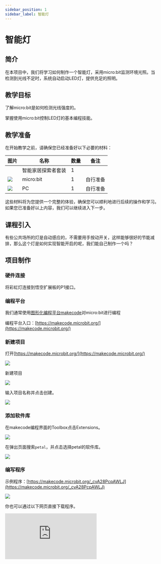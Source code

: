 ```yaml
---
sidebar_position: 1
sidebar_label: 智能灯
---
```


# 智能灯

## 简介

在本项目中，我们将学习如何制作一个智能灯，采用micro:bit监测环境光照。当检测到光线不足时，系统自动启动LED灯，提供充足的照明。

<!-- 首图 -->

## 教学目标

了解micro:bit是如何检测光线强度的。

掌握使用micro:bit控制LED灯的基本编程技能。

## 教学准备

在开始教学之前，请确保您已经准备好以下必要的材料：

| **图片** | **名称** | **数量** | **备注** |
| --- | --- | --- | --- |
| <!-- 套装产品图 -->| 智能家居探索者套装 | 1 |  |
| ![](https://wiki-media-ef.oss-cn-hongkong.aliyuncs.com/docs/microbit/interesting-case/cutebot-fun-football-game-kit/cases-libraries/images/microbit.png) | micro:bit | 1 | 自行准备 |
| ![](https://wiki-media-ef.oss-cn-hongkong.aliyuncs.com/docs/microbit/interesting-case/cutebot-fun-football-game-kit/cases-libraries/images/pc.png) | PC | 1 | 自行准备 |

这些材料将为您提供一个完整的体验，确保您可以顺利地进行后续的操作和学习。如果您已准备好以上内容，我们可以继续进入下一步。

## 课程引入

有些公共场所的灯是自动感应的，不需要用手按动开关，这样能够很好的节能减排，那么这个灯是如何实现智能开启的呢，我们能自己制作一个吗？

## 项目制作

### 硬件连接

将彩虹灯连接到悟空扩展板的P1接口。

<!-- 连线图 -->

### 编程平台

我们通常使用[图形化编程平台makecode](https://makecode.microbit.org/)对micro:bit进行编程

编程平台入口：[https://makecode.microbit.org/](https://makecode.microbit.org/)

### 新建项目

打开[https://makecode.microbit.org/](https://makecode.microbit.org/)

![](https://wiki-media-ef.oss-cn-hongkong.aliyuncs.com/docs/microbit/interesting-case/cutebot-fun-football-game-kit/cases-libraries/images/makecode.png)

新建项目

![](https://wiki-media-ef.oss-cn-hongkong.aliyuncs.com/docs/microbit/interesting-case/cutebot-fun-football-game-kit/cases-libraries/images/makecode-new-project-01.png)

输入项目名称并点击创建。

![](https://wiki-media-ef.oss-cn-hongkong.aliyuncs.com/docs/microbit/interesting-case/cutebot-fun-football-game-kit/cases-libraries/images/makecode-new-project-02.png)

### 添加软件库

在makecode编程界面的Toolbox点击Extensions。

![](https://wiki-media-ef.oss-cn-hongkong.aliyuncs.com/docs/microbit/interesting-case/classroom-science-pack/images/classroom-science-pack-add-extensions-02.png)

在弹出页面搜索`petal`，并点击选择petal的软件库。


![](https://wiki-media-ef.oss-cn-hongkong.aliyuncs.com/docs/microbit/interesting-case/classroom-science-pack/images/classroom-science-pack-add-extensions-03.png)


### 编写程序

示例程序：[https://makecode.microbit.org/_cvA28PcpAWLJ](https://makecode.microbit.org/_cvA28PcpAWLJ)

![](https://wiki-media-ef.oss-cn-hongkong.aliyuncs.com/docs/microbit/wisdom-life/microbit-smart-life-kit/images/case-01-03.png)

你也可以通过以下网页直接下载程序。

<div
    style={{
        position: 'relative',
        paddingBottom: '60%',
        overflow: 'hidden',
    }}
>
    <iframe
        src="https://makecode.microbit.org/_cvA28PcpAWLJ"
        frameborder="0"
        sandbox="allow-popups allow-forms allow-scripts allow-same-origin"
        style={{
            position: 'absolute',
            width: '100%',
            height: '100%',
        }}
    />
</div>




### 如何将程序下载到micro:bit？

使用USB线连接PC和micro:bit V2。

![](https://wiki-media-ef.oss-cn-hongkong.aliyuncs.com/docs/microbit/interesting-case/microbit-smart-climate-kit/cases-libraries/images/connect-microbit.gif)

连接成功后，电脑上会识别出一个名为`MICROBIT`的盘符。

![](https://wiki-media-ef.oss-cn-hongkong.aliyuncs.com/docs/microbit/interesting-case/microbit-smart-climate-kit/cases-libraries/images/microbit-drive.png)

点击左下角的![](https://wiki-media-ef.oss-cn-hongkong.aliyuncs.com/docs/microbit/interesting-case/microbit-smart-climate-kit/cases-libraries/images/download-01.png)，选择`Connect Device`。

![](https://wiki-media-ef.oss-cn-hongkong.aliyuncs.com/docs/microbit/interesting-case/microbit-smart-climate-kit/cases-libraries/images/download-02.png)

点击![](https://wiki-media-ef.oss-cn-hongkong.aliyuncs.com/docs/microbit/interesting-case/microbit-smart-climate-kit/cases-libraries/images/download-03.png)。

![](https://wiki-media-ef.oss-cn-hongkong.aliyuncs.com/docs/microbit/interesting-case/microbit-smart-climate-kit/cases-libraries/images/download-04.png)

点击![](https://wiki-media-ef.oss-cn-hongkong.aliyuncs.com/docs/microbit/interesting-case/microbit-smart-climate-kit/cases-libraries/images/download-05.png)。

![](https://wiki-media-ef.oss-cn-hongkong.aliyuncs.com/docs/microbit/interesting-case/microbit-smart-climate-kit/cases-libraries/images/download-06.png)


在弹出窗口选择`BBC micro:bit CMSIS-DAP`，然后选择连接，至此，我们的micro:bit就已经连接成功。

![](https://wiki-media-ef.oss-cn-hongkong.aliyuncs.com/docs/microbit/interesting-case/microbit-smart-climate-kit/cases-libraries/images/download-07.png)

点击下载程序。

![](https://wiki-media-ef.oss-cn-hongkong.aliyuncs.com/docs/microbit/interesting-case/microbit-smart-climate-kit/cases-libraries/images/download-08.png)


### 结果

开机后，智能灯根据环境光强度自动点亮或者熄灭彩虹灯。

![](https://wiki-media-ef.oss-cn-hongkong.aliyuncs.com/i18n/en/docusaurus-plugin-content-docs/current/microbit/wisdom-life/microbit-smart-life-kit/1.gif)

## 扩展知识

**智能光控灯在生活中的应用**

智能光控灯在生活中的应用非常广泛，它们通过智能化的控制提高了照明系统的便利性、节能性和舒适度。以下是一些具体的应用场景：

家庭自动化：在家庭环境中，智能光控灯可以根据居民的日常生活习惯自动调节亮度和色温，比如在晚上自动降低亮度以营造舒适的睡眠环境，或者在早晨模拟日出逐渐亮起，帮助人们更自然地醒来。

节能照明：智能光控灯能够根据环境光线的变化自动开关，例如在自然光线充足时减少或关闭人工照明，从而节省能源。

安全照明：在安全监控领域，智能光控灯可以在检测到异常活动时自动亮起，起到警示和威慑作用。

商业照明：商场、超市和办公楼等商业环境中，智能光控灯可以根据人流量和时间自动调节照明，既节能又能满足不同场景的照明需求。

公共照明：在街道、公园和广场等公共区域，智能光控灯可以根据季节、天气和时间自动调整亮度，保证照明的均匀性和安全性。

教育照明：在学校和图书馆等教育场所，智能光控灯可以提供适宜的光线，减少眼睛疲劳，提高学习效率。

医疗照明：在医院和诊所，智能光控灯可以根据不同的医疗活动和病人需求提供适当的照明，比如在手术室提供无影灯效果。

酒店照明：酒店房间可以通过智能光控灯提供多种照明模式，如阅读模式、放松模式等，以提升住客的舒适度和满意度。

智能窗帘系统：与智能窗帘系统结合，智能光控灯可以根据窗帘的开合自动调节亮度，确保室内光线的适宜。

紧急照明：在紧急情况下，如火灾或地震，智能光控灯可以自动切换到紧急照明模式，引导人们安全疏散。

智能光控灯的这些应用不仅提高了生活质量，还有助于节能减排，是现代智能家居和智能城市建设的重要组成部分。随着技术的进步和消费者对智能化需求的增加，智能光控灯的应用将更加广泛和深入。
